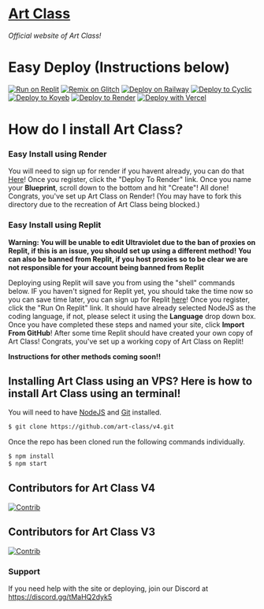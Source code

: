 # [Art Class](https://artclass.site)
*Official website of Art Class!*

# Easy Deploy (Instructions below)
[![Run on Replit](https://binbashbanana.github.io/deploy-buttons/buttons/remade/replit.svg)](https://replit.com/github/art-class/v4)
[![Remix on Glitch](https://binbashbanana.github.io/deploy-buttons/buttons/remade/glitch.svg)](https://glitch.com/edit/#!/import/github/art-class/v4)
[![Deploy on Railway](https://binbashbanana.github.io/deploy-buttons/buttons/remade/railway.svg)](https://railway.app/new/template?template=https://github.com/art-class/v4)
[![Deploy to Cyclic](https://binbashbanana.github.io/deploy-buttons/buttons/remade/cyclic.svg)](https://app.cyclic.sh/api/app/deploy/art-class/v4)
[![Deploy to Koyeb](https://binbashbanana.github.io/deploy-buttons/buttons/remade/koyeb.svg)](https://app.koyeb.com/deploy?type=git&repository=github.com/art-class/v4&branch=main&name=v4)
[![Deploy to Render](https://binbashbanana.github.io/deploy-buttons/buttons/remade/render.svg)](https://render.com/deploy?repo=https://github.com/art-class/v4)
[![Deploy with Vercel](https://binbashbanana.github.io/deploy-buttons/buttons/remade/vercel.svg)](https://vercel.com/new/clone?repositoryurl=https://github.com/art-class/v4)

# How do I install Art Class?
### Easy Install using Render
You will need to sign up for render if you havent already, you can do that [Here](https://dashboard.render.com/register)! Once you register, click the "Deploy To Render" link. Once you name your **Blueprint**, scroll down to the bottom and hit "Create"! All done! Congrats, you've set up Art Class on Render!
(You may have to fork this directory due to the recreation of Art Class being blocked.)

### Easy Install using Replit
**Warning: You will be unable to edit Ultraviolet due to the ban of proxies on Replit, if this is an issue, you should set up using a different method!** **You can also be banned from Replit, if you host proxies so to be clear we are not responsible for your account being banned from Replit**

Deploying using Replit will save you from using the "shell" commands below. IF you haven't signed for Replit yet, you should take the time now so you can save time later, you can sign up for Replit [here](https://replit.com/signup)! Once you register, click the "Run On Replit" link. It should have already selected NodeJS as the coding language, if not, please select it using the **Language** drop down box. Once you have completed these steps and named your site, click **Import From GitHub**! After some time Replit should have created your own copy of Art Class! Congrats, you've set up a working copy of Art Class on Replit!

**Instructions for other methods coming soon!!**  

## Installing Art Class using an VPS? Here is how to install Art Class using an terminal!

You will need to have [NodeJS](https://nodejs.org) and [Git](https://git-scm.com/download) installed.
````bash
$ git clone https://github.com/art-class/v4.git
````
Once the repo has been cloned run the following commands individually.
````bash
$ npm install
$ npm start
````
## Contributors for Art Class V4

[![Contrib](https://contrib.rocks/image?repo=art-class/v4#)](https://github.com/art-class/v4/graphs/contributors)

## Contributors for Art Class V3

[![Contrib](https://contrib.rocks/image?repo=art-class/v3#)](https://github.com/art-class/v3/graphs/contributors)

### Support
If you need help with the site or deploying, join our Discord at https://discord.gg/tMaHQ2dyk5
